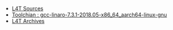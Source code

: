 
- [L4T Sources](https://developer.nvidia.com/embedded/l4t/r32_release_v5.1/r32_release_v5.1/sources/t186/public_sources.tbz2)
- [Toolchian : gcc-linaro-7.3.1-2018.05-x86_64_aarch64-linux-gnu](http://releases.linaro.org/components/toolchain/binaries/7.3-2018.05/aarch64-linux-gnu/gcc-linaro-7.3.1-2018.05-x86_64_aarch64-linux-gnu.tar.xz)
- [L4T Archives](https://developer.nvidia.com/embedded/linux-tegra-archive)

